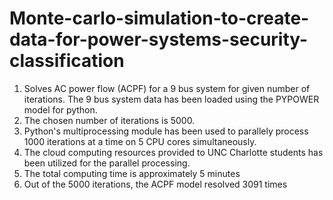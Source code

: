 # Monte-carlo-simulation-to-create-data-for-power-systems-security-classification

1. Solves AC power flow (ACPF) for a 9 bus system for given number of iterations. The 9 bus system data has been loaded using the PYPOWER model for python.
2. The chosen number of iterations is 5000.  
3. Python's multiprocessing module has been used to parallely process 1000 iterations at a time on 5 CPU cores simultaneously.
4. The cloud computing resources provided to UNC Charlotte students has been utilized for the parallel processing. 
5. The total computing time is approximately 5 minutes
6. Out of the 5000 iterations, the ACPF model resolved 3091 times




